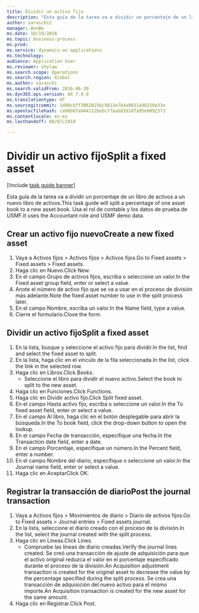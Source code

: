 ```yaml
--- 
title: Dividir un activo fijo
description: "Esta guía de la tarea va a dividir un porcentaje de un libro de activos a un nuevo libro de activos."
author: saraschi2
manager: AnnBe
ms.date: 10/19/2016
ms.topic: business-process
ms.prod: 
ms.service: dynamics-ax-applications
ms.technology: 
audience: Application User
ms.reviewer: shylaw
ms.search.scope: Operations
ms.search.region: Global
ms.author: saraschi
ms.search.validFrom: 2016-06-30
ms.dyn365.ops.version: AX 7.0.0
ms.translationtype: HT
ms.sourcegitcommit: 1d98cbff30620256c9d13e7b4a90314db150e33e
ms.openlocfilehash: ca96b07a944112bebc77aabd3d18fa95e0092373
ms.contentlocale: es-es
ms.lasthandoff: 08/07/2018

---
```

# <a name="split-a-fixed-asset"></a><span data-ttu-id="6feb8-103">Dividir un activo fijo</span><span class="sxs-lookup"><span data-stu-id="6feb8-103">Split a fixed asset</span></span>

[!include [task guide banner](../../includes/task-guide-banner.md)]

<span data-ttu-id="6feb8-104">Esta guía de la tarea va a dividir un porcentaje de un libro de activos a un nuevo libro de activos.</span><span class="sxs-lookup"><span data-stu-id="6feb8-104">This task guide will split a percentage of one asset book to a new asset book.</span></span>  <span data-ttu-id="6feb8-105">Usa el rol de contable y los datos de prueba de USMF.</span><span class="sxs-lookup"><span data-stu-id="6feb8-105">It uses the Accountant role and USMF demo data.</span></span>


## <a name="create-a-new-fixed-asset"></a><span data-ttu-id="6feb8-106">Crear un activo fijo nuevo</span><span class="sxs-lookup"><span data-stu-id="6feb8-106">Create a new fixed asset</span></span>
1. <span data-ttu-id="6feb8-107">Vaya a Activos fijos > Activos fijos > Activos fijos.</span><span class="sxs-lookup"><span data-stu-id="6feb8-107">Go to Fixed assets > Fixed assets > Fixed assets.</span></span>
2. <span data-ttu-id="6feb8-108">Haga clic en Nuevo.</span><span class="sxs-lookup"><span data-stu-id="6feb8-108">Click New.</span></span>
3. <span data-ttu-id="6feb8-109">En el campo Grupo de activos fijos, escriba o seleccione un valor.</span><span class="sxs-lookup"><span data-stu-id="6feb8-109">In the Fixed asset group field, enter or select a value.</span></span>
4. <span data-ttu-id="6feb8-110">Anote el número de activo fijo que se va a usar en el proceso de división más adelante.</span><span class="sxs-lookup"><span data-stu-id="6feb8-110">Note the fixed asset number to use in the split process later.</span></span>
5. <span data-ttu-id="6feb8-111">En el campo Nombre, escriba un valor.</span><span class="sxs-lookup"><span data-stu-id="6feb8-111">In the Name field, type a value.</span></span>
6. <span data-ttu-id="6feb8-112">Cierre el formulario.</span><span class="sxs-lookup"><span data-stu-id="6feb8-112">Close the form.</span></span>

## <a name="split-a-fixed-asset"></a><span data-ttu-id="6feb8-113">Dividir un activo fijo</span><span class="sxs-lookup"><span data-stu-id="6feb8-113">Split a fixed asset</span></span>
1. <span data-ttu-id="6feb8-114">En la lista, busque y seleccione el activo fijo para dividir.</span><span class="sxs-lookup"><span data-stu-id="6feb8-114">In the list, find and select the fixed asset to split.</span></span>
2. <span data-ttu-id="6feb8-115">En la lista, haga clic en el vínculo de la fila seleccionada.</span><span class="sxs-lookup"><span data-stu-id="6feb8-115">In the list, click the link in the selected row.</span></span>
3. <span data-ttu-id="6feb8-116">Haga clic en Libros.</span><span class="sxs-lookup"><span data-stu-id="6feb8-116">Click Books.</span></span>
    * <span data-ttu-id="6feb8-117">Seleccione el libro para dividir el nuevo activo.</span><span class="sxs-lookup"><span data-stu-id="6feb8-117">Select the book to split to the new asset.</span></span>  
4. <span data-ttu-id="6feb8-118">Haga clic en Funciones.</span><span class="sxs-lookup"><span data-stu-id="6feb8-118">Click Functions.</span></span>
5. <span data-ttu-id="6feb8-119">Haga clic en Dividir activo fijo.</span><span class="sxs-lookup"><span data-stu-id="6feb8-119">Click Split fixed asset.</span></span>
6. <span data-ttu-id="6feb8-120">En el campo Hasta activo fijo, escriba o seleccione un valor.</span><span class="sxs-lookup"><span data-stu-id="6feb8-120">In the To fixed asset field, enter or select a value.</span></span>
7. <span data-ttu-id="6feb8-121">En el campo Al libro, haga clic en el botón desplegable para abrir la búsqueda.</span><span class="sxs-lookup"><span data-stu-id="6feb8-121">In the To book field, click the drop-down button to open the lookup.</span></span>
8. <span data-ttu-id="6feb8-122">En el campo Fecha de transacción, especifique una fecha.</span><span class="sxs-lookup"><span data-stu-id="6feb8-122">In the Transaction date field, enter a date.</span></span>
9. <span data-ttu-id="6feb8-123">En el campo Porcentaje, especifique un número.</span><span class="sxs-lookup"><span data-stu-id="6feb8-123">In the Percent field, enter a number.</span></span>
10. <span data-ttu-id="6feb8-124">En el campo Nombre del diario, especifique o seleccione un valor.</span><span class="sxs-lookup"><span data-stu-id="6feb8-124">In the Journal name field, enter or select a value.</span></span>
11. <span data-ttu-id="6feb8-125">Haga clic en Aceptar</span><span class="sxs-lookup"><span data-stu-id="6feb8-125">Click OK.</span></span>

## <a name="post-the-journal-transaction"></a><span data-ttu-id="6feb8-126">Registrar la transacción de diario</span><span class="sxs-lookup"><span data-stu-id="6feb8-126">Post the journal transaction</span></span>
1. <span data-ttu-id="6feb8-127">Vaya a Activos fijos > Movimientos de diario > Diario de activos fijos.</span><span class="sxs-lookup"><span data-stu-id="6feb8-127">Go to Fixed assets > Journal entries > Fixed assets journal.</span></span>
2. <span data-ttu-id="6feb8-128">En la lista, seleccione el diario creado con el proceso de la división.</span><span class="sxs-lookup"><span data-stu-id="6feb8-128">In the list, select the journal created with the split process.</span></span>
3. <span data-ttu-id="6feb8-129">Haga clic en Líneas.</span><span class="sxs-lookup"><span data-stu-id="6feb8-129">Click Lines.</span></span>
    * <span data-ttu-id="6feb8-130">Compruebe las líneas de diario creadas.</span><span class="sxs-lookup"><span data-stu-id="6feb8-130">Verify the journal lines created.</span></span>  <span data-ttu-id="6feb8-131">Se creó una transacción de ajuste de adquisición para que el activo original reduzca el valor en el porcentaje especificado durante el proceso de la división.</span><span class="sxs-lookup"><span data-stu-id="6feb8-131">An Acquisition adjustment transaction is created for the original asset to decrease the value by the percentage specified during the split process.</span></span>  <span data-ttu-id="6feb8-132">Se crea una transacción de adquisición del nuevo activo para el mismo importe.</span><span class="sxs-lookup"><span data-stu-id="6feb8-132">An Acquisition transaction is created for the new asset for the same amount.</span></span>  
4. <span data-ttu-id="6feb8-133">Haga clic en Registrar.</span><span class="sxs-lookup"><span data-stu-id="6feb8-133">Click Post.</span></span>


